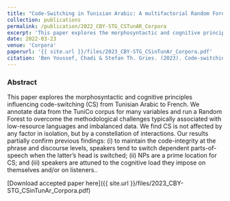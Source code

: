 ```yaml
---
title: "Code-Switching in Tunisian Arabic: A multifactorial Random Forest Analysis"
collection: publications
permalink: /publication/2022_CBY-STG_CSTunAR_Corpora
excerpt: 'This paper explores the morphosyntactic and cognitive principles influencing code-switching (CS) from Tunisian Arabic to French.'
date: 2022-03-23
venue: 'Corpora'
paperurl: '{{ site.url }}/files/2023_CBY-STG_CSinTunAr_Corpora.pdf'
citation: 'Ben Youssef, Chadi & Stefan Th. Gries. (2023). Code-switching in Tunisian Arabic: A multifactorial random forest analysis. Corpora.'
---
```


### Abstract

This paper explores the morphosyntactic and cognitive principles influencing code-switching (CS) from Tunisian Arabic to French. We annotate data from the TuniCo corpus for many variables and run a Random Forest to overcome the methodological challenges typically associated with low-resource languages and imbalanced data. We find CS is not affected by any factor in isolation, but by a constellation of interactions. Our results partially confirm previous findings: (i) to maintain the code-integrity at the phrase and discourse levels, speakers tend to switch dependent parts-of-speech when the latter’s head is switched; (ii) NPs are a prime location for CS; and (iii) speakers are attuned to the cognitive load they impose on themselves and/or on listeners..

[Download accepted paper here]({{ site.url }}/files/2023_CBY-STG_CSinTunAr_Corpora.pdf)


